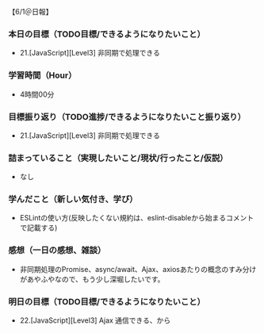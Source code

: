 【6/1＠日報】
### 本日の目標（TODO目標/できるようになりたいこと）
- 21.[JavaScript][Level3] 非同期で処理できる
### 学習時間（Hour）
- 4時間00分
### 目標振り返り（TODO進捗/できるようになりたいこと振り返り）
- 21.[JavaScript][Level3] 非同期で処理できる
### 詰まっていること（実現したいこと/現状/行ったこと/仮説）
- なし
### 学んだこと（新しい気付き、学び）
- ESLintの使い方(反映したくない規約は、eslint-disableから始まるコメントで記載する)
### 感想（一日の感想、雑談）
- 非同期処理のPromise、async/await、Ajax、axiosあたりの概念のすみ分けがあやふやなので、もう少し深堀したいです。
### 明日の目標（TODO目標/できるようになりたいこと）
- 22.[JavaScript][Level3] Ajax 通信できる、から
